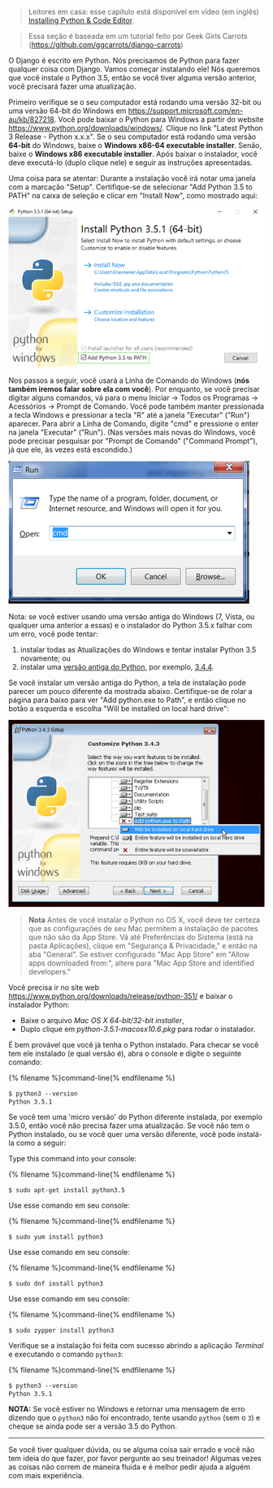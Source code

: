 > Leitores em casa: esse capítulo está disponível em vídeo (em inglês) [Installing Python & Code Editor](https://www.youtube.com/watch?v=pVTaqzKZCdA).

> Essa seção é baseada em um tutorial feito por Geek Girls Carrots (https://github.com/ggcarrots/django-carrots)

O Django é escrito em Python. Nós precisamos de Python para fazer qualquer coisa com Django. Vamos começar instalando ele! Nós queremos que você instale o Python 3.5, então se você tiver alguma versão anterior, você precisará fazer uma atualização.


<!--sec data-title="Windows" data-id="python_windows" data-collapse=true ces-->

Primeiro verifique se o seu computador está rodando uma versão 32-bit ou uma versão 64-bit do Windows em https://support.microsoft.com/en-au/kb/827218. Você pode baixar o Python para Windows a partir do website
https://www.python.org/downloads/windows/. Clique no link "Latest Python 3 Release - Python x.x.x". Se o seu computador está rodando uma versão **64-bit** do Windows, baixe o **Windows x86-64 executable installer**. Senão, baixe o **Windows x86 executable installer**. Após baixar o instalador, você deve executá-lo (duplo clique nele) e seguir as instruções apresentadas.

Uma coisa para se atentar: Durante a instalação você irá notar uma janela com a marcação "Setup". Certifique-se de selecionar "Add Python 3.5 to PATH" na caixa de seleção e clicar em "Install Now", como mostrado aqui:

![Não se esqueça de adicionar Python no Path](../python_installation/images/python-installation-options.png)

Nos passos a seguir, você usará a Linha de Comando do Windows (**nós também iremos falar sobre ela com você**). Por enquanto, se você precisar digitar alguns comandos, vá para o menu Iniciar → Todos os Programas → Acessórios → Prompt de Comando. Você pode também manter pressionada a tecla Windows e pressionar a tecla "R" até a janela "Executar" ("Run") aparecer. Para abrir a Linha de Comando, digite "cmd" e pressione o enter na janela "Executar" ("Run"). (Nas versões mais novas do Windows, você pode precisar pesquisar por "Prompt de Comando" ("Command Prompt"), já que ele, às vezes está escondido.)

![Digite "cmd" na janela "Executar" ("Run")](../python_installation/images/windows-plus-r.png)

Nota: se você estiver usando uma versão antiga do Windows (7, Vista, ou qualquer uma anterior a essas) e o instalador do Python 3.5.x falhar com um erro, você pode tentar:
1. instalar todas as Atualizações do Windows e tentar instalar Python 3.5 novamente; ou
2. instalar uma [versão antiga do Python](https://www.python.org/downloads/windows/), por exemplo, [3.4.4](https://www.python.org/downloads/release/python-344/).

Se você instalar um versão antiga do Python, a tela de instalação pode parecer um pouco diferente da mostrada abaixo. Certifique-se de rolar a página para baixo para ver "Add python.exe to Path", e então clique no botão a esquerda e escolha "Will be installed on local hard drive":

![Adicionar o Python no Path, versões antigas](../python_installation/images/add_python_to_windows_path.png)

<!--endsec-->

<!--sec data-title="OS X" data-id="python_OSX"
data-collapse=true ces-->

> **Nota** Antes de você instalar o Python no OS X, você deve ter certeza que as configurações de seu Mac permitem a instalação de pacotes que não são da App Store. Vá até Preferências do Sistema (está na pasta Aplicações), clique em "Segurança & Privacidade," e então na aba "General". Se estiver configurado "Mac App Store" em "Allow apps downloaded from:", altere para "Mac App Store and identified developers."

Você precisa ir no site web https://www.python.org/downloads/release/python-351/ e baixar o instalador Python:

* Baixe o arquivo *Mac OS X 64-bit/32-bit installer*,
* Duplo clique em *python-3.5.1-macosx10.6.pkg* para rodar o instalador.

<!--endsec-->

<!--sec data-title="Linux" data-id="python_linux"
data-collapse=true ces-->

É bem provável que você já tenha o Python instalado. Para checar se você tem ele instalado (e qual versão é), abra o console e digite o seguinte comando:

{% filename %}command-line{% endfilename %}
```
$ python3 --version
Python 3.5.1
```

Se você tem uma 'micro versão' do Python diferente instalada, por exemplo 3.5.0, então você não precisa fazer uma atualização. Se você não tem o Python instalado, ou se você quer uma versão diferente, você pode instalá-la como a seguir:


<!--endsec-->

<!--sec data-title="Debian or Ubuntu" data-id="python_debian"
data-collapse=true ces-->

Type this command into your console:

{% filename %}command-line{% endfilename %}
```
$ sudo apt-get install python3.5
```

<!--endsec-->

<!--sec data-title="Fedora (up to 21)" data-id="python_fedora"
data-collapse=true ces-->


Use esse comando em seu console:

{% filename %}command-line{% endfilename %}
```
$ sudo yum install python3
```

<!--endsec-->

<!--sec data-title="Fedora (22+)" data-id="python_fedora22"
data-collapse=true ces-->

Use esse comando em seu console:

{% filename %}command-line{% endfilename %}
```
$ sudo dnf install python3
```

<!--endsec-->

<!--sec data-title="openSUSE" data-id="python_openSUSE"
data-collapse=true ces-->

Use esse comando em seu console:

{% filename %}command-line{% endfilename %}
```
$ sudo zypper install python3
```

<!--endsec-->

Verifique se a instalação foi feita com sucesso abrindo a aplicação *Terminal* e executando o comando `python3`:

{% filename %}command-line{% endfilename %}
```
$ python3 --version
Python 3.5.1
```

**NOTA:** Se você estiver no Windows e retornar uma mensagem de erro dizendo que o `python3` não foi encontrado, tente usando `python` (sem o `3`) e cheque se ainda pode ser a versão 3.5 do Python.

----

Se você tiver qualquer dúvida, ou se alguma coisa sair errado e você não tem ideia do que fazer, por favor pergunte ao seu treinador! Algumas vezes as coisas não correm de maneira fluida e é melhor pedir ajuda a alguém com mais experiência.
